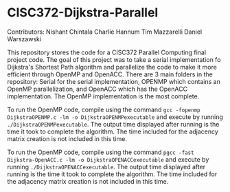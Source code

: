 # CISC372-Dijkstra-Parallel


Contributors:
Nishant Chintala
Charlie Hannum
Tim Mazzarelli
Daniel Warszawski

This repository stores the code for a CISC372 Parallel Computing final project code. The goal of this project was to take a serial implementation fo Dijkstra's Shortest Path algorithm and parallelize the code to make it more efficient through OpenMP and OpenACC. There are 3 main folders in the repository: Serial for the serial implementation, OPENMP which contains an OpenMP parallelization, and OpenACC which has the OpenACC implementation. The OpenMP implementation is the most complete.

To run the OpenMP code, compile using the command `gcc -fopenmp DijkstraOPENMP.c -lm -o DijkstraOPENMPexecutable` and execute by running `./DijkstraOPENMPexecutable`. The output time displayed after running is the time it took to complete the algorithm. The time included for the adjacency matrix creation is not included in this time.

To run the OpenMP code, compile using the command `pgcc -fast Dijkstra-OpenACC.c -lm -o DijkstraOPENACCexecutable` and execute by running `./DijkstraOPENACCexecutable`. The output time displayed after running is the time it took to complete the algorithm. The time included for the adjacency matrix creation is not included in this time.
